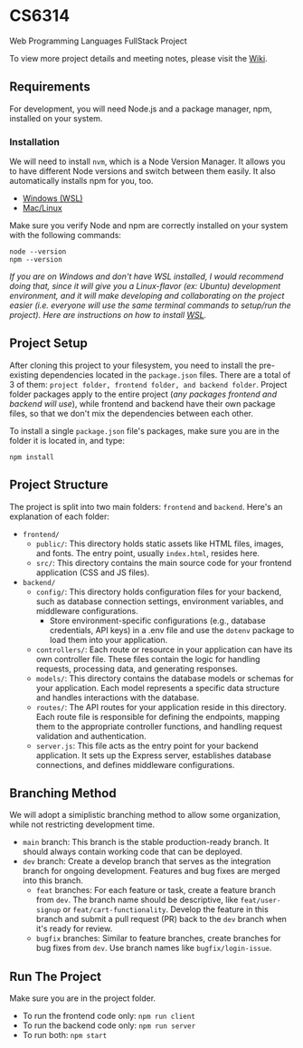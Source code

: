 # CS6314
Web Programming Languages FullStack Project

To view more project details and meeting notes, please visit the [Wiki](https://github.com/junaidh1/CS6314/wiki).


## Requirements

For development, you will need Node.js and a package manager, npm, installed on your system.

### Installation

We will need to install `nvm`, which is a Node Version Manager. It allows you to have different Node versions and switch between them easily. It also automatically installs npm for you, too.

- [Windows (WSL)](https://github.com/nvm-sh/nvm#installing-and-updating)
- [Mac/Linux](https://github.com/nvm-sh/nvm)

Make sure you verify Node and npm are correctly installed on your system with the following commands:

```
node --version
npm --version
```

*If you are on Windows and don't have WSL installed, I would recommend doing that, since it will give you a Linux-flavor (ex: Ubuntu) development environment, and it will make developing and collaborating on the project easier (i.e. everyone will use the same terminal commands to setup/run the project). Here are instructions on how to install [WSL](https://learn.microsoft.com/en-us/windows/wsl/install).*


## Project Setup

After cloning this project to your filesystem, you need to install the pre-existing dependencies located in the `package.json` files. There are a total of 3 of them: `project folder, frontend folder, and backend folder`. Project folder packages apply to the entire project (*any packages frontend and backend will use*), while frontend and backend have their own package files, so that we don't mix the dependencies between each other.

To install a single `package.json` file's packages, make sure you are in the folder it is located in, and type:

`npm install`


## Project Structure

The project is split into two main folders: `frontend` and `backend`. Here's an explanation of each folder:

- `frontend/`
    - `public/`: This directory holds static assets like HTML files, images, and fonts. The entry point, usually `index.html`, resides here.
    - `src/`: This directory contains the main source code for your frontend application (CSS and JS files).
- `backend/`
    - `config/`: This directory holds configuration files for your backend, such as database connection settings, environment variables, and middleware configurations.
        - Store environment-specific configurations (e.g., database credentials, API keys) in a .env file and use the `dotenv` package to load them into your application.
    - `controllers/`: Each route or resource in your application can have its own controller file. These files contain the logic for handling requests, processing data, and generating responses.
    - `models/`: This directory contains the database models or schemas for your application. Each model represents a specific data structure and handles interactions with the database.
    - `routes/`: The API routes for your application reside in this directory. Each route file is responsible for defining the endpoints, mapping them to the appropriate controller functions, and handling request validation and authentication.
    - `server.js`: This file acts as the entry point for your backend application. It sets up the Express server, establishes database connections, and defines middleware configurations.


## Branching Method

We will adopt a simiplistic branching method to allow some organization, while not restricting development time.

- `main` branch: This branch is the stable production-ready branch. It should always contain working code that can be deployed.
- `dev` branch: Create a develop branch that serves as the integration branch for ongoing development. Features and bug fixes are merged into this branch.
    - `feat` branches: For each feature or task, create a feature branch from `dev`. The branch name should be descriptive, like `feat/user-signup` or `feat/cart-functionality`. Develop the feature in this branch and submit a pull request (PR) back to the `dev` branch when it's ready for review.
    - `bugfix` branches: Similar to feature branches, create branches for bug fixes from `dev`. Use branch names like `bugfix/login-issue`.


## Run The Project

Make sure you are in the project folder.

- To run the frontend code only: `npm run client`
- To run the backend code only: `npm run server`
- To run both: `npm start`
